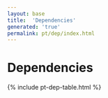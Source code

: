 ```yaml
---
layout: base
title:  'Dependencies'
generated: 'true'
permalink: pt/dep/index.html
---
```


# Dependencies

{% include pt-dep-table.html %}
